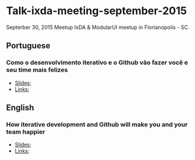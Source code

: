 # Talk-ixda-meeting-september-2015
Septerber 30, 2015 Meetup IxDA &amp; ModularUI meetup in Florianopolis - SC.

## Portuguese
### Como o desenvolvimento iterativo e o Github vão fazer você e seu time mais felizes

- [Slides](http://bit.ly/1j6ISqH);
- [Links](links-pt-br.md);

## English
### How iterative development and Github will make you and your team happier

- [Slides](http://bit.ly/1LpYH82);
- [Links](links-en.md);
